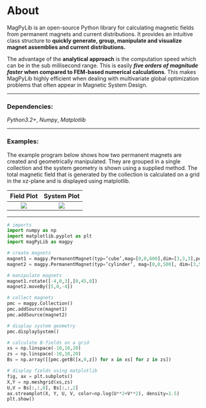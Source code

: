 # About 
MagPyLib is an open-source Python library for calculating magnetic fields from permanent magnets and current distributions. It provides an intuitive class structure to **quickly generate, group, manipulate and visualize magnet assemblies and current distributions.**

The advantage of the **analytical approach** is the computation speed which can be in the sub millisecond range. This is easily **_five orders of magnitude faster_ when compared to FEM-based numerical calculations**. This makes MagPyLib highly efficient when dealing with multivariate global optimization problems that often appear in Magnetic System Design.

---
### Dependencies: 
_Python3.2+_, _Numpy_, _Matplotlib_

---
### Examples:

The example program below shows how two permanent magnets are created and geometrically manipulated. They are grouped in a single collection and the system geometry is shown using a supplied method. The total magnetic field that is generated by the collection is calculated on a grid in the xz-plane and is displayed using matplotlib.


Field Plot           |  System Plot
:-------------------------:|:-------------------------:
![](https://magpy752453052.files.wordpress.com/2018/11/fieldplot2.png)  |  ![](https://magpy752453052.files.wordpress.com/2018/11/systemplot.png )



---

```Python
# imports
import numpy as np
import matplotlib.pyplot as plt
import magPyLib as magpy

# create magnets
magnet1 = magpy.PermanentMagnet(typ=’cube’,mag=[0,0,600],dim=[3,3,3],pos=[-4,0,3])
magnet2 = magpy.PermanentMagnet(typ=’cylinder’, mag=[0,0,500], dim=[3,5], pos=[0,0,0])

# manipulate magnets
magnet1.rotate([-4,0,3],[0,45,0])
magnet2.moveBy([5,0,-4])

# collect magnets
pmc = magpy.Collection()
pmc.addSource(magnet1)
pmc.addSource(magnet2)

# display system geometry
pmc.displaySystem()

# calculate B-fields on a grid
xs = np.linspace(-10,10,20)
zs = np.linspace(-10,10,20)
Bs = np.array([[pmc.getB([x,0,z]) for x in xs] for z in zs])

# display fields using matplotlib
fig, ax = plt.subplots()
X,Y = np.meshgrid(xs,zs)
U,V = Bs[:,:,0], Bs[:,:,2]
ax.streamplot(X, Y, U, V, color=np.log(U**2+V**2), density=1.5)
plt.show() 
```
